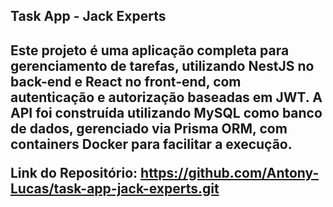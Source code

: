 <h2>Task App - Jack Experts<h2>
Este projeto é uma aplicação completa para gerenciamento de tarefas, utilizando NestJS no back-end e React no front-end, com autenticação e autorização baseadas em JWT. A API foi construída utilizando MySQL como banco de dados, gerenciado via Prisma ORM, com containers Docker para facilitar a execução.

Link do Repositório:
https://github.com/Antony-Lucas/task-app-jack-experts.git

